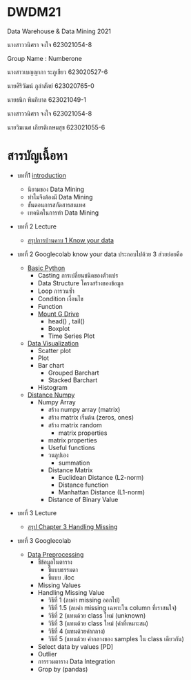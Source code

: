 # DWDM21
Data Warehouse & Data Mining 2021

นางสาววนิศรา จงใจ 623021054-8

Group Name : Numberone

นางสาวเบญญาภา ระภูเขียว 623020527-6

นายศิริวัฒน์ ภูลำสัตย์ 623020765-0

นายธนิก พิมภิบาล 623021049-1

นางสาววนิศรา จงใจ 623021054-8

นายวิฆเนศ เกียรติเกษมสุข 623021055-6

# สารบัญเนื้อหา

* บทที่1 [introduction](https://github.com/Jaomiew/DWDM21/blob/main/HW1.)
  * นิยามของ Data Mining
  * ทำไมจึงต้องมี Data Mining
  * ขั้นตอนการสกัดสารสนเทศ
  * เทคนิคในการทำ Data Mining 

* บทที่ 2 Lecture
  * [สรุปการบ้านคาบ 1 Know your data](https://github.com/Jaomiew/DWDM21/blob/main/HW2.ipynb)
* บทที่ 2 Googlecolab know your data ประกอบไปด้วย 3 ส่วยย่อยคือ
  * [Basic Python](https://github.com/Jaomiew/DWDM21/blob/main/HW2.ipynb)
      * Casting การเปลี่ยนชนิดของตัวเเปร
      * Data Structure โครงสร้างของข้อมูล
      * Loop การวนซ้ำ
      * Condition เงื่อนไข
      * Function
      * [Mount G Drive](https://colab.research.google.com/github/Jaomiew/DWDM21/blob/main/Data102_(Chapter2).ipynb#scrollTo=T5WvddexWdPX)
         * head() , tail()
         * Boxplot
         * Time Series Plot
  * [Data Visualization](https://github.com/Jaomiew/DWDM21/blob/main/Data_Visualization.ipynb)
      * Scatter plot
      * Plot
      * Bar chart
         * Grouped Barchart
         * Stacked Barchart
      * Histogram  
  * [Distance Numpy](https://github.com/Jaomiew/DWDM21/blob/main/Distance_Numpy.ipynb)
      * Numpy Array
         * สร้าง numpy array (matrix) 
         * สร้าง matrix เริ่มต้น (zeros, ones)
         * สร้าง matrix random
              * matrix properties
         * matrix properties
         * Useful functions
         * วนลูปเอง
              * summation
         * Distance Matrix
              * Euclidean Distance (L2-norm)
              * Distance function
              * Manhattan Distance (L1-norm)
         * Distance of Binary Value
  
* บทที่ 3 Lecture
  * [สรุป Chapter 3 Handling Missing](https://github.com/Jaomiew/DWDM21/blob/main/Chapter_3_(Handling_Missing).ipynb)
* บทที่ 3 Googlecolab
  * [Data Preprocessing](https://github.com/Jaomiew/DWDM21/blob/main/Chapter_3_(Handling_Missing).ipynb)
      * ชี้ข้อมูลในตาราง 
         * ชี้แบบธรรมดา 
         * ชี้แบบ .iloc
      * Missing Values
      * Handling Missing Value
         * วิธีที่ 1 (ลบค่า missing ออกไป) 
         * วิธีที่ 1.5 (ลบค่า missing เฉพาะใน column ที่เราสนใจ)
         * วิธีที่ 2 (แทนด้วย class ใหม่ (unknown)
         * วิธีที่ 3 (แทนด้วย class ใหม่ (ค่าที่เหมาะสม)
         * วิธีที่ 4 (แทนด้วยค่ากลาง)
         * วิธีที่ 5 (แทนด้วย ค่ากลางของ samples ใน class เดียวกัน)
      * Select data by values [PD]
      * Outlier
      * การรวมตาราง Data Integration
      * Grop by (pandas) 
 

 








